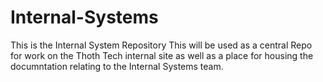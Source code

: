 # Internal-Systems
This is the Internal System Repository This will be used as a central Repo for work on the Thoth Tech
internal site as well as a place for housing the documntation relating to the Internal Systems team. 
